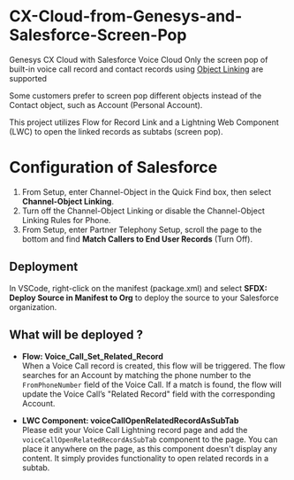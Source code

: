 # CX-Cloud-from-Genesys-and-Salesforce-Screen-Pop

Genesys CX Cloud with Salesforce Voice Cloud Only the screen pop of built-in voice call record and contact records using [Object Linking](https://developer.salesforce.com/docs/atlas.en-us.voice_pt_developer_guide.meta/voice_pt_developer_guide/voice_pt_record_linking.htm "Opens the Record Linking section in Salesforce Developer documentation") are supported

Some customers prefer to screen pop different objects instead of the Contact object, such as Account (Personal Account).

This project utilizes Flow for Record Link and a Lightning Web Component (LWC) to open the linked records as subtabs (screen pop).


# Configuration of Salesforce

1.  From Setup, enter Channel-Object in the Quick Find box, then select **Channel-Object Linking**.  
2. Turn off the Channel-Object Linking or disable the Channel-Object Linking Rules for Phone. 
3. From Setup, enter Partner Telephony Setup,  scroll the page to the bottom and find **Match Callers to End User Records**  (Turn Off).


## Deployment

In VSCode, right-click on the manifest (package.xml) and select **SFDX: Deploy Source in Manifest to Org** to deploy the source to your Salesforce organization.

## What will be deployed ?

 -   **Flow: Voice_Call_Set_Related_Record**  
    When a Voice Call record is created, this flow will be triggered. The flow searches for an Account by matching the phone number to the `FromPhoneNumber` field of the Voice Call. If a match is found, the flow will update the Voice Call’s "Related Record" field with the corresponding Account.
    
-   **LWC Component: voiceCallOpenRelatedRecordAsSubTab**  
    Please edit your Voice Call Lightning record page and add the `voiceCallOpenRelatedRecordAsSubTab` component to the page. You can place it anywhere on the page, as this component doesn't display any content. It simply provides functionality to open related records in a subtab.
    
